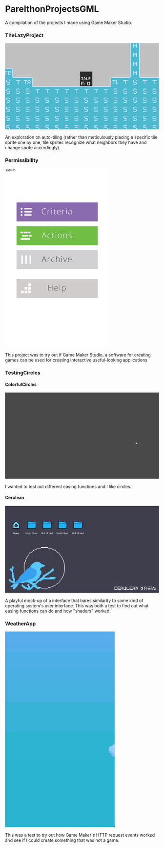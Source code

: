 # ParelthonProjectsGML
A compilation of the projects I made using Game Maker Studio.

### TheLazyProject
![Alt Text](https://github.com/lchsam/ParelthonProjectsGML/blob/master/misc/TheLazyProject.gif)

An exploration on auto-tiling (rather than meticulously placing a specific tile sprite one by one, tile sprites recognize what neighbors they have and change sprite accordingly).

### Permissibility
![Alt Text](https://github.com/lchsam/ParelthonProjectsGML/blob/master/misc/Permissibility.gif)

This project was to try out if Game Maker Studio, a software for creating games can be used for creating interactive useful-looking applications

### TestingCircles
#### ColorfulCircles
![Alt Text](https://github.com/lchsam/ParelthonProjectsGML/blob/master/misc/TestingCirclesPt1.gif)

I wanted to test out different easing functions and I like circles.

#### Cerulean
![Alt Text](https://github.com/lchsam/ParelthonProjectsGML/blob/master/misc/TestingCirclesPt2.gif)

A playful mock-up of a interface that bares similarity to some kind of operating system's user interface. This was both a test to find out what easing functions can do and how "shaders" worked.

### WeatherApp
![Alt Text](https://github.com/lchsam/ParelthonProjectsGML/blob/master/misc/WeatherApp.gif)

This was a test to try out how Game Maker's HTTP request events worked and see if I could create something that was not a game.
